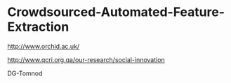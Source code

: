 # Crowdsourced-Automated-Feature-Extraction

http://www.orchid.ac.uk/

http://www.qcri.org.qa/our-research/social-innovation

DG-Tomnod

